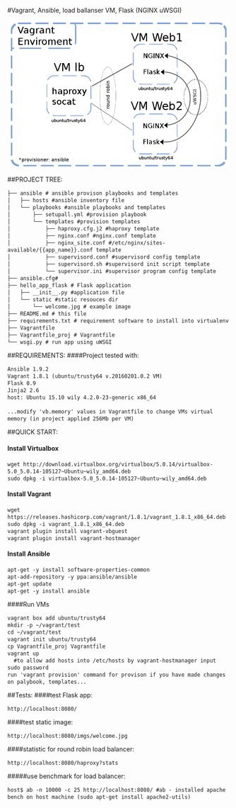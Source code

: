#Vagrant, Ansible, load ballanser VM, Flask (NGINX uWSGI)

![alt tag](https://github.com/dgamanenko/vagrant_ansible_loadbalancer_flask/blob/master/vagrant_ansible.png)

##PROJECT TREE:
```
├── ansible # ansible provison playbooks and templates
│   ├── hosts #ansible inventory file
│   └── playbooks #ansible playbooks and templates
│       ├── setupall.yml #provision playbook
│       └── templates #provision templates
│           ├── haproxy.cfg.j2 #haproxy template
│           ├── nginx.conf #nginx.conf template
│           ├── nginx_site.conf #/etc/nginx/sites-available/{{app_name}}.conf template
│           ├── supervisord.conf #supervisord config template
│           ├── supervisord.sh #supervisord init script template
│           └── supervisor.ini #supervisor program config template
├── ansible.cfg#
├── hello_app_flask # Flask application
│   ├── __init__.py #application file
│   └── static #static resouces dir
│       └── welcome.jpg # example image
├── README.md # this file
├── requirements.txt # requirement software to install into virtualenv
├── Vagrantfile
├── Vagrantfile_proj # Vagrantfile
└── wsgi.py # run app using uWSGI
```
##REQUIREMENTS:
####Project tested with:
```
Ansible 1.9.2
Vagrant 1.8.1 (ubuntu/trusty64 v.20160201.0.2 VM)
Flask 0.9
Jinja2 2.6
host: Ubuntu 15.10 wily 4.2.0-23-generic x86_64

...modify 'vb.memory' values in Vagrantfile to change VMs virtual memory (in project applied 256Mb per VM)
```
##QUICK START:
#### Install Virtualbox
```
wget http://download.virtualbox.org/virtualbox/5.0.14/virtualbox-5.0_5.0.14-105127~Ubuntu~wily_amd64.deb
sudo dpkg -i virtualbox-5.0_5.0.14-105127~Ubuntu~wily_amd64.deb
```
#### Install Vagrant
```
wget https://releases.hashicorp.com/vagrant/1.8.1/vagrant_1.8.1_x86_64.deb
sudo dpkg -i vagrant_1.8.1_x86_64.deb
vagrant plugin install vagrant-vbguest
vagrant plugin install vagrant-hostmanager
```
#### Install Ansible
```
apt-get -y install software-properties-common
apt-add-repository -y ppa:ansible/ansible
apt-get update
apt-get -y install ansible
```
####Run VMs
```
vagrant box add ubuntu/trusty64
mkdir -p ~/vagrant/test
cd ~/vagrant/test
vagrant init ubuntu/trusty64
cp Vagrantfile_proj Vagrantfile
vagrant up 
  #to allow add hosts into /etc/hosts by vagrant-hostmanager input sudo password
run 'vagrant provision' command for provison if you have made changes on palybook, templates...
```
##Tests:
####test Flask app:
```
http://localhost:8080/
```
####test static image:
```
http://localhost:8080/imgs/welcome.jpg
```
####statistic for round robin load balancer:
```
http://localhost:8080/haproxy?stats
```
#####use benchmark for load balancer:
```
host$ ab -n 10000 -c 25 http://localhost:8080/ #ab - installed apache bench on host machine (sudo apt-get install apache2-utils)
```
